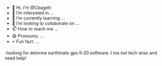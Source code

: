 - 👋 Hi, I’m @Cbagett
- 👀 I’m interested in ...
- 🌱 I’m currently learning ...
- 💞️ I’m looking to collaborate on ...
- 📫 How to reach me ...
- 😄 Pronouns: ...
- ⚡ Fun fact: ...

<!---
Cbagett/Cbagett is a ✨ special ✨ repository because its `README.md` (this file) appears on your GitHub profile.
You can click the Preview link to take a look at your changes.
--->
-looking for delorme earthmate gps lt-20 software. I ma not tech wise and need help!
